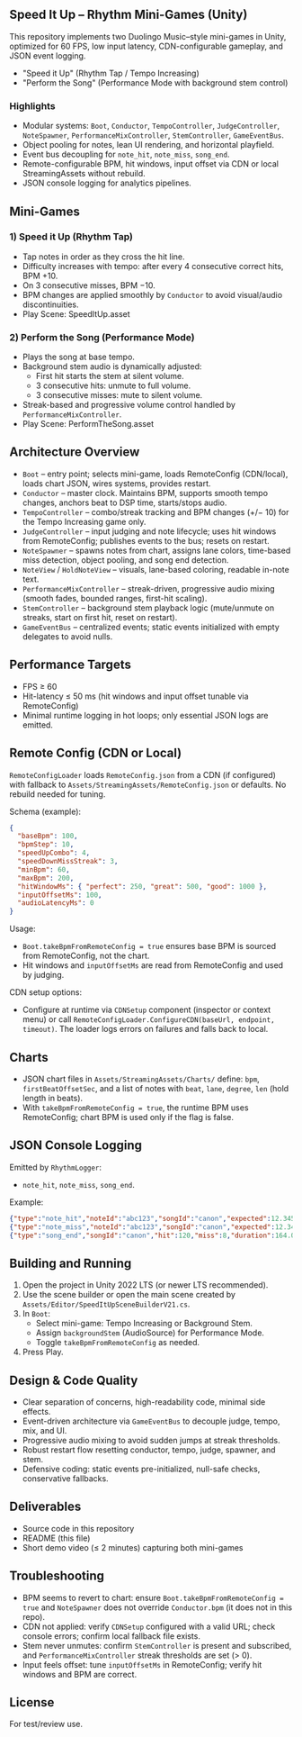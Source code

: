 ## Speed It Up – Rhythm Mini-Games (Unity)

This repository implements two Duolingo Music–style mini-games in Unity, optimized for 60 FPS, low input latency, CDN-configurable gameplay, and JSON event logging.

- "Speed it Up" (Rhythm Tap / Tempo Increasing)
- "Perform the Song" (Performance Mode with background stem control)


### Highlights
- Modular systems: `Boot`, `Conductor`, `TempoController`, `JudgeController`, `NoteSpawner`, `PerformanceMixController`, `StemController`, `GameEventBus`.
- Object pooling for notes, lean UI rendering, and horizontal playfield.
- Event bus decoupling for `note_hit`, `note_miss`, `song_end`.
- Remote-configurable BPM, hit windows, input offset via CDN or local StreamingAssets without rebuild.
- JSON console logging for analytics pipelines.


## Mini-Games

### 1) Speed it Up (Rhythm Tap)
- Tap notes in order as they cross the hit line.
- Difficulty increases with tempo: after every 4 consecutive correct hits, BPM +10.
- On 3 consecutive misses, BPM −10.
- BPM changes are applied smoothly by `Conductor` to avoid visual/audio discontinuities.
- Play Scene: SpeedItUp.asset

### 2) Perform the Song (Performance Mode)
- Plays the song at base tempo.
- Background stem audio is dynamically adjusted:
  - First hit starts the stem at silent volume.
  - 3 consecutive hits: unmute to full volume.
  - 3 consecutive misses: mute to silent volume.
- Streak-based and progressive volume control handled by `PerformanceMixController`.
- Play Scene: PerformTheSong.asset


## Architecture Overview

- `Boot` – entry point; selects mini-game, loads RemoteConfig (CDN/local), loads chart JSON, wires systems, provides restart.
- `Conductor` – master clock. Maintains BPM, supports smooth tempo changes, anchors beat to DSP time, starts/stops audio.
- `TempoController` – combo/streak tracking and BPM changes (+/− 10) for the Tempo Increasing game only.
- `JudgeController` – input judging and note lifecycle; uses hit windows from RemoteConfig; publishes events to the bus; resets on restart.
- `NoteSpawner` – spawns notes from chart, assigns lane colors, time-based miss detection, object pooling, and song end detection.
- `NoteView` / `HoldNoteView` – visuals, lane-based coloring, readable in-note text.
- `PerformanceMixController` – streak-driven, progressive audio mixing (smooth fades, bounded ranges, first-hit scaling).
- `StemController` – background stem playback logic (mute/unmute on streaks, start on first hit, reset on restart).
- `GameEventBus` – centralized events; static events initialized with empty delegates to avoid nulls.


## Performance Targets
- FPS ≥ 60
- Hit-latency ≤ 50 ms (hit windows and input offset tunable via RemoteConfig)
- Minimal runtime logging in hot loops; only essential JSON logs are emitted.


## Remote Config (CDN or Local)

`RemoteConfigLoader` loads `RemoteConfig.json` from a CDN (if configured) with fallback to `Assets/StreamingAssets/RemoteConfig.json` or defaults. No rebuild needed for tuning.

Schema (example):
```json
{
  "baseBpm": 100,
  "bpmStep": 10,
  "speedUpCombo": 4,
  "speedDownMissStreak": 3,
  "minBpm": 60,
  "maxBpm": 200,
  "hitWindowMs": { "perfect": 250, "great": 500, "good": 1000 },
  "inputOffsetMs": 100,
  "audioLatencyMs": 0
}
```

Usage:
- `Boot.takeBpmFromRemoteConfig = true` ensures base BPM is sourced from RemoteConfig, not the chart.
- Hit windows and `inputOffsetMs` are read from RemoteConfig and used by judging.

CDN setup options:
- Configure at runtime via `CDNSetup` component (inspector or context menu) or call `RemoteConfigLoader.ConfigureCDN(baseUrl, endpoint, timeout)`. The loader logs errors on failures and falls back to local.


## Charts

- JSON chart files in `Assets/StreamingAssets/Charts/` define: `bpm`, `firstBeatOffsetSec`, and a list of notes with `beat`, `lane`, `degree`, `len` (hold length in beats).
- With `takeBpmFromRemoteConfig = true`, the runtime BPM uses RemoteConfig; chart BPM is used only if the flag is false.


## JSON Console Logging

Emitted by `RhythmLogger`:
- `note_hit`, `note_miss`, `song_end`.

Example:
```json
{"type":"note_hit","noteId":"abc123","songId":"canon","expected":12.345,"input":12.360,"deltaMs":15.0}
{"type":"note_miss","noteId":"abc123","songId":"canon","expected":12.345,"input":12.500,"deltaMs":155.0}
{"type":"song_end","songId":"canon","hit":120,"miss":8,"duration":164.0}
```


## Building and Running

1) Open the project in Unity 2022 LTS (or newer LTS recommended).
2) Use the scene builder or open the main scene created by `Assets/Editor/SpeedItUpSceneBuilderV21.cs`.
3) In `Boot`:
   - Select mini-game: Tempo Increasing or Background Stem.
   - Assign `backgroundStem` (AudioSource) for Performance Mode.
   - Toggle `takeBpmFromRemoteConfig` as needed.
4) Press Play.


## Design & Code Quality

- Clear separation of concerns, high-readability code, minimal side effects.
- Event-driven architecture via `GameEventBus` to decouple judge, tempo, mix, and UI.
- Progressive audio mixing to avoid sudden jumps at streak thresholds.
- Robust restart flow resetting conductor, tempo, judge, spawner, and stem.
- Defensive coding: static events pre-initialized, null-safe checks, conservative fallbacks.


## Deliverables

- Source code in this repository
- README (this file)
- Short demo video (≤ 2 minutes) capturing both mini-games


## Troubleshooting

- BPM seems to revert to chart: ensure `Boot.takeBpmFromRemoteConfig = true` and `NoteSpawner` does not override `Conductor.bpm` (it does not in this repo).
- CDN not applied: verify `CDNSetup` configured with a valid URL; check console errors; confirm local fallback file exists.
- Stem never unmutes: confirm `StemController` is present and subscribed, and `PerformanceMixController` streak thresholds are set (> 0).
- Input feels offset: tune `inputOffsetMs` in RemoteConfig; verify hit windows and BPM are correct.


## License

For test/review use.


